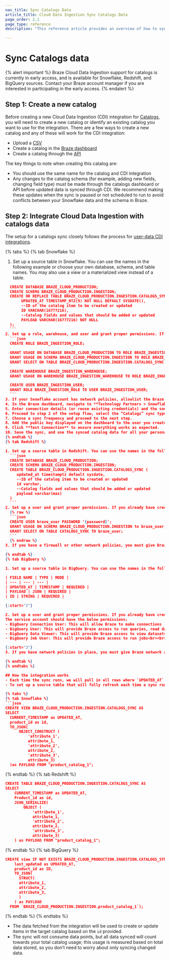 ```yaml
---
nav_title: Sync Catalogs Data
article_title: Cloud Data Ingestion Sync Catalogs Data
page_order: 2.1
page_type: reference
description: "This reference article provides an overview of how to sync catalogs data."

---
```


# Sync Catalogs data

{% alert important %}
Braze Cloud Data Ingestion support for catalogs is currently in early access, and is available for Snowflake, Redshift, and BigQuery sources. Contact your Braze account manager if you are interested in participating in the early access.
{% endalert %}
 
## Step 1: Create a new catalog

Before creating a new Cloud Data Ingestion (CDI) integration for [Catalogs]({{site.baseurl}}/user_guide/personalization_and_dynamic_content/catalogs/), you will need to create a new catalog or identify an existing catalog you want to use for the integration. There are a few ways to create a new catalog and any of these will work for the CDI integration:
- Upload a [CSV]({{site.baseurl}}/user_guide/personalization_and_dynamic_content/catalogs/catalog/#method-1-upload-csv)
- Create a catalog in the [Braze dashboard]({{site.baseurl}}/user_guide/personalization_and_dynamic_content/catalogs/catalog/#method-2-create-in-browser)
- Create a catalog through the [API]({{site.baseurl}}/api/endpoints/catalogs/catalog_management/synchronous/post_create_catalog/)

The key things to note when creating this catalog are:
- You should use the same name for the catalog and CDI integration 
- Any changes to the catalog schema (for example, adding new fields, changing field type) must be made through the catalogs dashboard or API before updated data is synced through CDI. We recommend making these updates when the sync is paused or not scheduled to run to avoid conflicts between your Snowflake data and the schema in Braze.

## Step 2: Integrate Cloud Data Ingestion with catalogs data
The setup for a catalogs sync closely follows the process for [user-data CDI integrations]({{site.baseurl}}/user_guide/data_and_analytics/cloud_ingestion/integrations#product-setup). 

{% tabs %}
{% tab Snowflake %}

1. Set up a source table in Snowflake. You can use the names in the following example or choose your own database, schema, and table names. You may also use a view or a materialized view instead of a table.
  ```json
    CREATE DATABASE BRAZE_CLOUD_PRODUCTION;
    CREATE SCHEMA BRAZE_CLOUD_PRODUCTION.INGESTION;
    CREATE OR REPLACE TABLE BRAZE_CLOUD_PRODUCTION.INGESTION.CATALOGS_SYNC (
         UPDATED_AT TIMESTAMP_NTZ(9) NOT NULL DEFAULT SYSDATE(),
         --ID of the catalog item to be created or updated
         ID VARCHAR(16777216),
         --Catalog fields and values that should be added or updated
         PAYLOAD VARCHAR(16777216) NOT NULL
    );
    ```
2. Set up a role, warehouse, and user and grant proper permissions. If you already have credentials from an existing sync, you can reuse them, just make sure to extend access to the catalog source table.
    ```json
    CREATE ROLE BRAZE_INGESTION_ROLE;

    GRANT USAGE ON DATABASE BRAZE_CLOUD_PRODUCTION TO ROLE BRAZE_INGESTION_ROLE;
    GRANT USAGE ON SCHEMA BRAZE_CLOUD_PRODUCTION.INGESTION TO ROLE BRAZE_INGESTION_ROLE;
    GRANT SELECT ON TABLE BRAZE_CLOUD_PRODUCTION.INGESTION.CATALOGS_SYNC TO ROLE BRAZE_INGESTION_ROLE;

    CREATE WAREHOUSE BRAZE_INGESTION_WAREHOUSE;
    GRANT USAGE ON WAREHOUSE BRAZE_INGESTION_WAREHOUSE TO ROLE BRAZE_INGESTION_ROLE;

    CREATE USER BRAZE_INGESTION_USER;
    GRANT ROLE BRAZE_INGESTION_ROLE TO USER BRAZE_INGESTION_USER;
    ```
3. If your Snowflake account has network policies, allowlist the Braze IPs so the CDI service can connect. For a list of IPs, see the [Cloud Data Ingestion]({{site.baseurl}}/user_guide/data_and_analytics/cloud_ingestion/integrations/#step-1-set-up-tables-or-views).
4. In the Braze dashboard, navigate to **Technology Partners > Snowflake**, and create a new sync.
5. Enter connection details (or reuse existing credentials) and the source table.
6. Proceed to step 2 of the setup flow, select the “Catalogs” sync type, and input the integration name and schedule. Note that the name of the integration should **exactly match** the name of the catalog you previously created.
7. Choose a sync frequency and proceed to the next step.
8. Add the public key displayed on the dashboard to the user you created for Braze to connect to Snowflake. To complete this step, you will need someone with `SECURITYADMIN` access or higher in Snowflake. 
9. Click **Test Connection** to ensure everything works as expected. 
10. Save the sync, and use the synced catalog data for all your personalization use cases. 
{% endtab %}
{% tab Redshift %}

1. Set up a source table in Redshift. You can use the names in the following example or choose your own database, schema, and table names. You may also use a view or a materialized view instead of a table.
    ```json
    CREATE DATABASE BRAZE_CLOUD_PRODUCTION;
    CREATE SCHEMA BRAZE_CLOUD_PRODUCTION.INGESTION;
    CREATE TABLE BRAZE_CLOUD_PRODUCTION.INGESTION.CATALOGS_SYNC (
       updated_at timestamptz default sysdate,
       --ID of the catalog item to be created or updated
       id varchar,
       --Catalog fields and values that should be added or updated
       payload varchar(max)
    )
    ```
2. Set up a user and grant proper permissions. If you already have credentials from an existing sync, you can reuse them, just make sure to extend access to the catalog source table.
    {% raw %}
    ```json 
    CREATE USER braze_user PASSWORD '{password}';
    GRANT USAGE ON SCHEMA BRAZE_CLOUD_PRODUCTION.INGESTION to braze_user;
    GRANT SELECT ON TABLE CATALOGS_SYNC TO braze_user;
    ```
    {% endraw %}
3. If you have a firewall or other network policies, you must give Braze network access to your Redshift instance. Allow access from the below IPs corresponding to your Braze dashboard’s region. For a list of IPs, see the [Cloud Data Ingestion]({{site.baseurl}}/user_guide/data_and_analytics/cloud_ingestion/integrations/#step-1-set-up-tables-or-views).

{% endtab %}
{% tab BigQuery %}

1. Set up a source table in BigQuery. You can use the names in the following example or choose your own database, schema, and table names. You may also use a view or a materialized view instead of a table.

| FIELD NAME | TYPE | MODE |
| --- | --- | --- |
| UPDATED_AT | TIMESTAMP | REQUIRED |
| PAYLOAD | JSON | REQUIRED |
| ID | STRING | REQUIRED |

{:start="2"}

2. Set up a user and grant proper permissions. If you already have credentials from an existing sync, you can reuse those - just make sure to extend access to the Catalog source table. 
The service account should have the below permissions:
- BigQuery Connection User: This will allow Braze to make connections
- BigQuery User: This will provide Braze access to run queries, read dataset metadata, and list tables.
- BigQuery Data Viewer: This will provide Braze access to view datasets and their contents.
- BigQuery Job User: This will provide Braze access to run jobs<br><br>After creating the service account and granting permissions, generate a JSON key. Refer to [Keys create and delete](https://cloud.google.com/iam/docs/keys-create-delete) for more information. You will update this to the Braze dashboard later.

{:start="3"}
3. If you have network policies in place, you must give Braze network access to your BigQuery instance. For a list of IPs, see the [Cloud Data Ingestion]({{site.baseurl}}/user_guide/data_and_analytics/cloud_ingestion/integrations/#step-1-set-up-tables-or-views).

{% endtab %}
{% endtabs %}

## How the integration works
- Each time the sync runs, we will pull in all rows where `UPDATED_AT` is after the last timestamp synced. 
- To set up a source table that will fully refresh each time a sync runs, we’d recommend creating a view from your catalog data. For example, if you have a table of product data (`product_catalog_1`) with `product_id`, `price`, and three additional attributes, you could sync the below view:

{% tabs %}
{% tab Snowflake %}
```json
CREATE VIEW BRAZE_CLOUD_PRODUCTION.INGESTION.CATALOGS_SYNC AS 
SELECT
    CURRENT_TIMESTAMP as UPDATED_AT,
    product_id as id,
    TO_JSON(
        OBJECT_CONSTRUCT (
            'attribute_1',
            attribute_1,
            'attribute_2',
            attribute_2,
            'attribute_3',
            attribute_3)
    )as PAYLOAD FROM "product_catalog_1";
```
{% endtab %}
{% tab Redshift %}
```json
CREATE TABLE BRAZE_CLOUD_PRODUCTION.INGESTION.CATALOGS_SYNC AS
SELECT
    CURRENT_TIMESTAMP as UPDATED_AT,
    Product_id as id,
    JSON_SERIALIZE(
        OBJECT (
            'attribute_1',
            attribute_1,
            'attribute_2',
            attribute_2,
            'attribute_3',
            attribute_3)
    ) as PAYLOAD FROM "product_catalog_1";
```
{% endtab %}
{% tab BigQuery %}
```json
CREATE view IF NOT EXISTS BRAZE_CLOUD_PRODUCTION.INGESTION.CATALOGS_SYNC AS (SELECT
    last_updated as UPDATED_AT,
    product_id as ID,
    TO_JSON(
      STRUCT(
      attribute_1,
      attribute_2,
      attribute_3,
      )
    ) as PAYLOAD 
  FROM `BRAZE_CLOUD_PRODUCTION.INGESTION.product_catalog_1`);
```
{% endtab %}
{% endtabs %}

- The data fetched from the integration will be used to create or update items in the target catalog based on the `id` provided. 
- The sync will not consume data points, but all data synced will count towards your total catalog usage; this usage is measured based on total data stored, so you don’t need to worry about only syncing changed data. 

